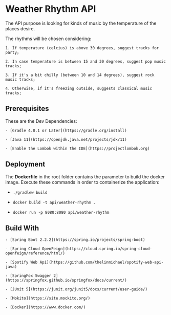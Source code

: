 # Weather Rhythm API

The API purpose is looking for kinds of music by the temperature of the places desire.

The rhythms will be chosen considering:

    1. If temperature (celcius) is above 30 degrees, suggest tracks for party;

    2. In case temperature is between 15 and 30 degrees, suggest pop music tracks;

    3. If it's a bit chilly (between 10 and 14 degrees), suggest rock music tracks;

    4. Otherwise, if it's freezing outside, suggests classical music tracks;

## Prerequisites

These are the Dev Dependencies:

    - [Gradle 4.0.1 or Later](https://gradle.org/install)
    
    - [Java 11](https://openjdk.java.net/projects/jdk/11)

    - [Enable the Lombok within the IDE](https://projectlombok.org)

## Deployment

The **Dockerfile** in the root folder contains the parameter to build the docker image. Execute these commands in order
to containerize the application:

- `./gradlew build`

- `docker build -t api/weather-rhythm .`

- `docker run -p 8080:8080 api/weather-rhythm`

## Build With

    - [Spring Boot 2.2.2](https://spring.io/projects/spring-boot)

    - [Spring Cloud OpenFeign](https://cloud.spring.io/spring-cloud-openfeign/reference/html/)

    - [Spotify Web Api](https://github.com/thelinmichael/spotify-web-api-java)

    - [SpringFox Swagger 2](https://springfox.github.io/springfox/docs/current/)

    - [JUnit 5](https://junit.org/junit5/docs/current/user-guide/)

    - [Mokito](https://site.mockito.org/)

    - [Docker](https://www.docker.com/)
